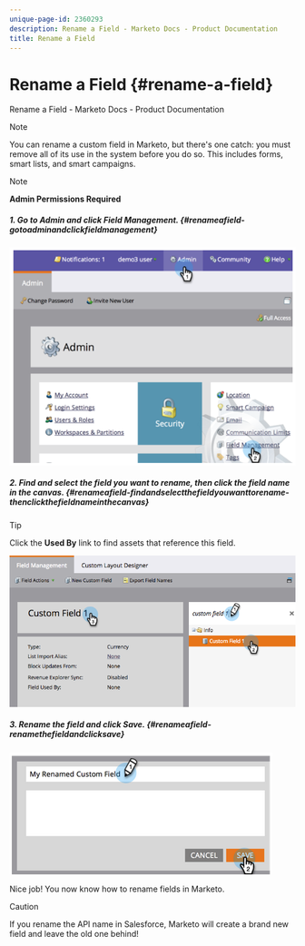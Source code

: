 ```yaml
---
unique-page-id: 2360293
description: Rename a Field - Marketo Docs - Product Documentation
title: Rename a Field
---
```


# Rename a Field {#rename-a-field}

Rename a Field - Marketo Docs - Product Documentation

>[!NOTE]
>
>You can rename a custom field in Marketo, but there's one catch: you must remove all of its use in the system before you do so. This includes forms, smart lists, and smart campaigns.

>[!NOTE]
>
>**Admin Permissions Required**

##### 1. Go to Admin and click Field Management. {#renameafield-gotoadminandclickfieldmanagement}

![](assets/image2014-9-24-14-3a2-3a25.png)  

##### 2. Find and select the field you want to rename, then click the field name in the canvas. {#renameafield-findandselectthefieldyouwanttorename-thenclickthefieldnameinthecanvas}

>[!TIP]
>
>Click the **Used By** link to find assets that reference this field.

![](assets/changefieldname.png)  

##### 3. Rename the field and click Save. {#renameafield-renamethefieldandclicksave}

![](assets/image2014-9-24-14-2-55.png)

Nice job! You now know how to rename fields in Marketo.

>[!CAUTION]
>
>If you rename the API name in Salesforce, Marketo will create a brand new field and leave the old one behind!

